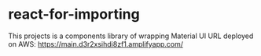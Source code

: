 # react-for-importing
This projects is a components library of wrapping Material UI
URL deployed on AWS: https://main.d3r2xsihdi8zf1.amplifyapp.com/
